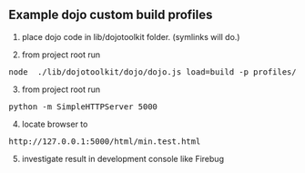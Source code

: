## Example dojo custom build profiles

1. place dojo code in lib/dojotoolkit folder. (symlinks will do.)

2. from project root run 
<pre>
node  ./lib/dojotoolkit/dojo/dojo.js load=build -p profiles/min.profile.js
</pre>
3. from project root run
<pre>
python -m SimpleHTTPServer 5000
</pre>
4. locate browser to 
<pre>
http://127.0.0.1:5000/html/min.test.html
</pre>
5. investigate result in development console like Firebug